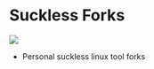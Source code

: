 # Suckless Forks
![](https://forthebadge.com/images/badges/made-with-c.svg)
- Personal suckless linux tool forks
